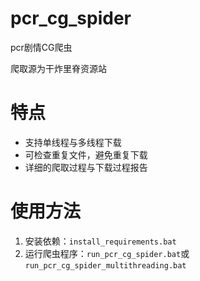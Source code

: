 # pcr_cg_spider

pcr剧情CG爬虫

爬取源为干炸里脊资源站

# 特点

- 支持单线程与多线程下载
- 可检查重复文件，避免重复下载
- 详细的爬取过程与下载过程报告

# 使用方法

1. 安装依赖：`install_requirements.bat`
2. 运行爬虫程序：`run_pcr_cg_spider.bat`或`run_pcr_cg_spider_multithreading.bat`


